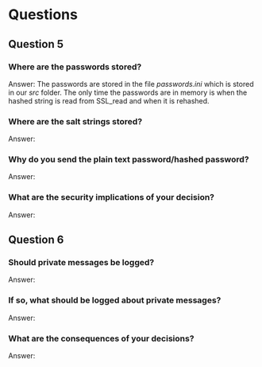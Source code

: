# Questions

## Question 5
### Where are the passwords stored?

Answer: The passwords are stored in the file *passwords.ini* which is stored in our *src* folder. The only time the passwords are in memory is when the hashed string is read from SSL_read and when it is rehashed. 

### Where are the salt strings stored?

Answer:  

### Why do you send the plain text password/hashed password?

Answer: 

### What are the security implications of your decision?

Answer: 

## Question 6
### Should private messages be logged?

Answer: 

### If so, what should be logged about private messages?

Answer: 

### What are the consequences of your decisions?

Answer: 
